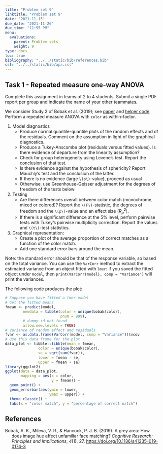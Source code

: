 ```yaml
---
title: "Problem set 9"
linktitle: "Problem set 9"
date: "2021-11-15"
due_date: "2021-11-26"
due_time: "11:55 PM"
menu:
  evaluations:
    parent: Problem sets
    weight: 9
type: docs
toc: true
bibliography: "../../static/bib/references.bib"
csl: "../../static/bib/apa.csl"
---
```


## Task 1 - Repeated measure one-way ANOVA

Complete this assignment in teams of 2 to 4 students. Submit a single PDF report per group and indicate the name of your other teammates.

We consider Study 2 of Bobak et al. (2019); see [paper](https://doi.org/10.1186/s41235-019-0174-3) and [helper code](/content/10-repeated-measures.R). Perform a repeated measure ANOVA with `color` as within-factor.

1.  Model diagnostics
    -   Produce normal quantile-quantile plots of the random effects and of the residuals. Comment on the assumption in light of the graphical diagnostics.
    -   Produce a Tukey-Anscombe plot (residuals versus fitted values). Is there evidence of departure from the linearity assumption?
    -   Check for group heterogeneity using Levene’s test. Report the conclusion of that test.
    -   Is there evidence against the hypothesis of sphericity? Report Mauchly’s test and the conclusion of the latter.
    -   If there is no evidence (large `\(p\)`-value), proceed as usual
    -   Otherwise, use Greenhouse-Geisser adjustment for the degrees of freedom of the tests below
2.  Testing
    -   Are there differences overall between color match (monochrome, mixed or colored)? Report the `\(F\)`-statistic, the degrees of freedom and the `\(p\)`-value and an effect size ($R^2_p$).
    -   If there is a significant difference at the 5% level, perform pairwise tests with Tukey’s pairwise multiplicity correction. Report the values and `\(t\)`-test statistics.
3.  Graphical representation:
    -   Create a plot of the average proportion of correct matches as a function of the color match.
    -   Add one standard error bars around the mean.

Note: the standard error should be that of the response variable, so based on the total variance. You can use the `VarCorr` method to extract the estimated variance from an object fitted with `lmer`: if you saved the fitted object under `model`, then `print(VarCorr(model), comp = "Variance")` will print the variances.

The following code produces the plot:

``` r
# Suppose you have fitted a lmer model
# Get the fitted means
fmean <- predict(model,
        newdata = tibble(color = unique(bobak$color),
                         pnum = 999), 
        # dummy id not found
        allow.new.levels = TRUE)
# Variance of random effect and residuals
fvar <- as.data.frame(VarCorr(model, comp = "Variance"))$vcov
# Use this data frame for the plot
data_plot <- tibble::tibble(mean = fmean,
               color = unique(bobak$color),
               se = sqrt(sum(fvar)),
               lower = fmean - se,
               upper = fmean + se)
library(ggplot2)               
ggplot(data = data_plot, 
       mapping = aes(x = color, 
                     y = fmean)) + 
  geom_point() + 
  geom_errorbar(aes(ymin = lower, 
                    ymax = upper)) +
  theme_classic() +
  labs(x = "color match", y = "percentage of correct match")
```

## References

<div id="refs" class="references csl-bib-body hanging-indent" line-spacing="2">

<div id="ref-Bobak:2019" class="csl-entry">

Bobak, A. K., Mileva, V. R., & Hancock, P. J. B. (2019). A grey area: How does image hue affect unfamiliar face matching? *Cognitive Research: Principles and Implications*, *4*(1), 27. <https://doi.org/10.1186/s41235-019-0174-3>

</div>

</div>
